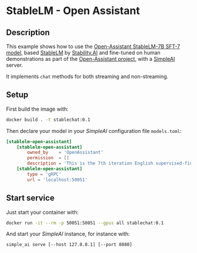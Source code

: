 # StableLM - Open Assistant

## Description

This example shows how to use the [Open-Assistant StableLM-7B SFT-7 model](https://huggingface.co/OpenAssistant/stablelm-7b-sft-v7-epoch-3), based [StableLM](https://github.com/Stability-AI/StableLM) by [Stability.AI](https://stability.ai/) and fine-tuned on human demonstrations as part of the [Open-Assistant project](https://github.com/LAION-AI/Open-Assistant), with a [SimpleAI](https://github.com/lhenault/simpleAI) server.

It implements `chat` methods for both streaming and non-streaming.

## Setup

First build the image with:

```bash
docker build . -t stablechat:0.1
```

Then declare your model in your *SimpleAI* configuration file `models.toml`:

```toml
[stablelm-open-assistant]
    [stablelm-open-assistant]
        owned_by    = 'OpenAssistant'
        permission  = []
        description = 'This is the 7th iteration English supervised-fine-tuning (SFT) model of the Open-Assistant project. It is based on a StableLM 7B that was fine-tuned on human demonstrations of assistant conversations collected through the https://open-assistant.io/ human feedback web app before April 12, 2023.'
    [stablelm-open-assistant]
        type = 'gRPC'
        url = 'localhost:50051'
```

## Start service

Just start your container with:

```bash
docker run -it --rm -p 50051:50051 --gpus all stablechat:0.1
```

And start your *SimpleAI* instance, for instance with:

```bash
simple_ai serve [--host 127.0.0.1] [--port 8080]
```
